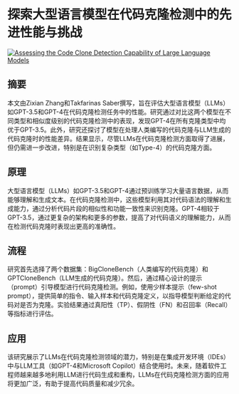 # 探索大型语言模型在代码克隆检测中的先进性能与挑战

[![Assessing the Code Clone Detection Capability of Large Language Models](https://arxiv-research-1301205113.cos.ap-guangzhou.myqcloud.com/images/2407.02402v1.pdf_0.jpg)](https://arxiv.org/abs/2407.02402v1)

## 摘要

本文由Zixian Zhang和Takfarinas Saber撰写，旨在评估大型语言模型（LLMs）如GPT-3.5和GPT-4在代码克隆检测任务中的性能。研究通过对比这两个模型在不同类型和相似度级别的代码克隆检测中的表现，发现GPT-4在所有克隆类型中均优于GPT-3.5。此外，研究还探讨了模型在处理人类编写的代码克隆与LLM生成的代码克隆时的性能差异。结果显示，尽管LLMs在代码克隆检测方面取得了进展，但仍需进一步改进，特别是在识别复杂类型（如Type-4）的代码克隆方面。

## 原理

大型语言模型（LLMs）如GPT-3.5和GPT-4通过预训练学习大量语言数据，从而能够理解和生成文本。在代码克隆检测中，这些模型利用其对代码语法的理解和生成能力，通过分析代码片段的相似性和功能一致性来识别克隆。GPT-4相较于GPT-3.5，通过更复杂的架构和更多的参数，提高了对代码语义的理解能力，从而在检测代码克隆时表现出更高的准确性。

## 流程

研究首先选择了两个数据集：BigCloneBench（人类编写的代码克隆）和GPTCloneBench（LLM生成的代码克隆）。然后，通过精心设计的提示（prompt）引导模型进行代码克隆检测。例如，使用少样本提示（few-shot prompt），提供简单的指令、输入样本和代码克隆定义，以指导模型判断给定的代码对是否为克隆。实验结果通过真阳性（TP）、假阴性（FN）和召回率（Recall）等指标进行评估。

## 应用

该研究展示了LLMs在代码克隆检测领域的潜力，特别是在集成开发环境（IDEs）中与LLM工具（如GPT-4和Microsoft Copilot）结合使用时。未来，随着软件工程师越来越多地利用LLM进行代码生成和重构，LLMs在代码克隆检测方面的应用将更加广泛，有助于提高代码质量和减少冗余。

